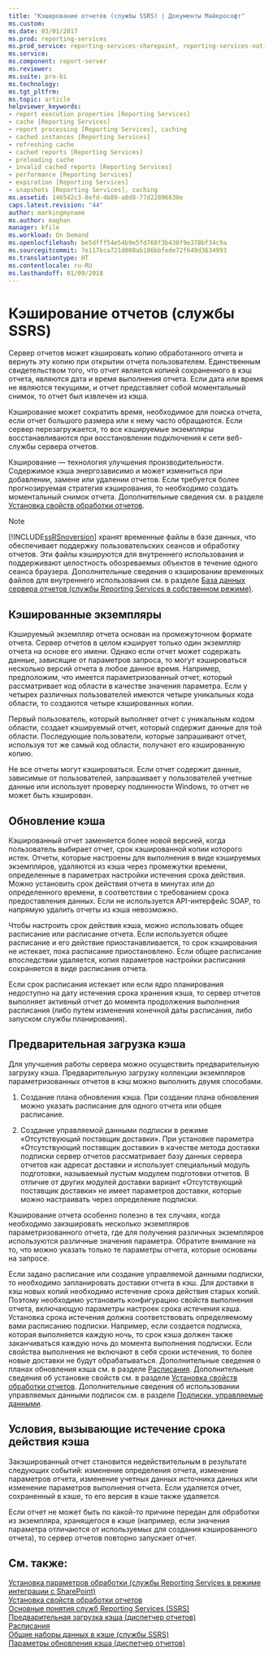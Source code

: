 ```yaml
---
title: "Кэширование отчетов (службы SSRS) | Документы Майкрософт"
ms.custom: 
ms.date: 03/01/2017
ms.prod: reporting-services
ms.prod_service: reporting-services-sharepoint, reporting-services-native
ms.service: 
ms.component: report-server
ms.reviewer: 
ms.suite: pro-bi
ms.technology: 
ms.tgt_pltfrm: 
ms.topic: article
helpviewer_keywords:
- report execution properties [Reporting Services]
- cache [Reporting Services]
- report processing [Reporting Services], caching
- cached instances [Reporting Services]
- refreshing cache
- cached reports [Reporting Services]
- preloading cache
- invalid cached reports [Reporting Services]
- performance [Reporting Services]
- expiration [Reporting Services]
- snapshots [Reporting Services], caching
ms.assetid: 146542c3-8efd-4b89-a8d8-77d22896630e
caps.latest.revision: "44"
author: markingmyname
ms.author: maghan
manager: kfile
ms.workload: On Demand
ms.openlocfilehash: be5dfff54e54b9e5fd768f3b438f9e378bf34c9a
ms.sourcegitcommit: 7e117bca721d008ab106bbfede72f649d3634993
ms.translationtype: HT
ms.contentlocale: ru-RU
ms.lasthandoff: 01/09/2018
---
```

# <a name="caching-reports-ssrs"></a>Кэширование отчетов (службы SSRS)
  Сервер отчетов может кэшировать копию обработанного отчета и вернуть эту копию при открытии отчета пользователем. Единственным свидетельством того, что отчет является копией сохраненного в кэш отчета, являются дата и время выполнения отчета. Если дата или время не являются текущими, и отчет представляет собой моментальный снимок, то отчет был извлечен из кэша.  
  
 Кэширование может сократить время, необходимое для поиска отчета, если отчет большого размера или к нему часто обращаются. Если сервер перезагружается, то все кэшируемые экземпляры восстанавливаются при восстановлении подключения к сети веб-службы сервера отчетов.  
  
 Кэширование — технология улучшения производительности. Содержимое кэша энергозависимо и может измениться при добавлении, замене или удалении отчетов. Если требуется более прогнозируемая стратегия кэширования, то необходимо создать моментальный снимок отчета. Дополнительные сведения см. в разделе [Установка свойств обработки отчетов](../../reporting-services/report-server/set-report-processing-properties.md).  
  
> [!NOTE]  
>  [!INCLUDE[ssRSnoversion](../../includes/ssrsnoversion-md.md)] хранят временные файлы в базе данных, что обеспечивает поддержку пользовательских сеансов и обработку отчетов. Эти файлы кэшируются для внутреннего использования и поддерживают целостность обозреваемых объектов в течение одного сеанса браузера. Дополнительные сведения о кэшировании временных файлов для внутреннего использования см. в разделе [База данных сервера отчетов (службы Reporting Services в собственном режиме)](../../reporting-services/report-server/report-server-database-ssrs-native-mode.md).  
  
## <a name="cached-instances"></a>Кэшированные экземпляры  
 Кэшируемый экземпляр отчета основан на промежуточном формате отчета. Сервер отчетов в целом кэширует только один экземпляр отчета на основе его имени. Однако если отчет может содержать данные, зависящие от параметров запроса, то могут кэшироваться несколько версий отчета в любое данное время. Например, предположим, что имеется параметризованный отчет, который рассматривает код области в качестве значения параметра. Если у четырех различных пользователей имеются четыре уникальных кода области, то создаются четыре кэшированных копии.  
  
 Первый пользователь, который выполняет отчет с уникальным кодом области, создает кэшируемый отчет, который содержит данные для той области. Последующие пользователи, которые запрашивают отчет, используя тот же самый код области, получают его кэшированную копию.  
  
 Не все отчеты могут кэшироваться. Если отчет содержит данные, зависимые от пользователей, запрашивает у пользователей учетные данные или использует проверку подлинности Windows, то отчет не может быть кэширован.  
  
## <a name="refreshing-the-cache"></a>Обновление кэша  
 Кэшированный отчет заменяется более новой версией, когда пользователь выбирает отчет, срок кэшированной копии которого истек. Отчеты, которые настроены для выполнения в виде кэшируемых экземпляров, удаляются из кэша через промежутки времени, определенные в параметрах настройки истечения срока действия. Можно установить срок действия отчета в минутах или до определенного времени, в соответствии с требованием срока предоставления данных. Если не используется API-интерфейс SOAP, то напрямую удалить отчеты из кэша невозможно.  
  
 Чтобы настроить срок действия кэша, можно использовать общее расписание или расписание отчета. Если используется общее расписание и его действие приостанавливается, то срок кэширования не истекает, пока расписание приостановлено. Если общее расписание впоследствии удаляется, копия параметров настройки расписания сохраняется в виде расписания отчета.  
  
 Если срок расписания истекает или если ядро планирования недоступно на дату истечения срока хранения кэша, то сервер отчетов выполняет активный отчет до момента продолжения выполнения расписания (либо путем изменения конечной даты расписания, либо запуском службы планирования).  
  
## <a name="preloading-the-cache"></a>Предварительная загрузка кэша  
 Для улучшения работы сервера можно осуществить предварительную загрузку кэша. Предварительную загрузку коллекции экземпляров параметризованных отчетов в кэш можно выполнить двумя способами.  
  
1.  Создание плана обновления кэша. При создании плана обновления можно указать расписание для одного отчета или общее расписание.  
  
2.  Создание управляемой данными подписки в режиме «Отсутствующий поставщик доставки». При установке параметра «Отсутствующий поставщик доставки» в качестве метода доставки подписки сервер отчетов рассматривает базу данных сервера отчетов как адресат доставки и использует специальный модуль подготовки, называемый пустым модулем подготовки отчетов. В отличие от других модулей доставки вариант «Отсутствующий поставщик доставки» не имеет параметров доставки, которые можно настраивать через определение подписки.  
  
 Кэширование отчета особенно полезно в тех случаях, когда необходимо закэшировать несколько экземпляров параметризованного отчета, где для получения различных экземпляров используются различные значения параметра. Обратите внимание на то, что можно указать только те параметры отчета, которые основаны на запросе.  
  
 Если задано расписание или создание управляемой данными подписки, то необходимо запланировать доставки отчета в кэш. Для доставки в кэш новых копий необходимо истечение срока действия старых копий. Поэтому необходимо установить конфигурацию свойств выполнения отчета, включающую параметры настроек срока истечения кэша. Установка срока истечения должна соответствовать определяемому вами расписанию подписки. Например, если создается подписка, которая выполняется каждую ночь, то срок кэша должен также заканчиваться каждую ночь до момента выполнения подписки. Если свойства выполнения не включают в себя сроки истечения, то более новые доставки не будут обрабатываться. Дополнительные сведения о планах обновления кэша см. в разделе [Расписания](../../reporting-services/subscriptions/schedules.md). Дополнительные сведения об установке свойств см. в разделе [Установка свойств обработки отчетов](../../reporting-services/report-server/set-report-processing-properties.md). Дополнительные сведения об использовании управляемых данными подписок см. в разделе [Подписки, управляемые данными](../../reporting-services/subscriptions/data-driven-subscriptions.md).  
  
## <a name="conditions-that-cause-cache-expiration"></a>Условия, вызывающие истечение срока действия кэша  
 Закэшированный отчет становится недействительным в результате следующих событий: изменение определения отчета, изменение параметров отчета, изменение учетных данных источника данных или изменение параметров выполнения отчета. Если удаляется отчет, сохраненный в кэше, то его версия в кэше также удаляется.  
  
 Если отчет не может быть по какой-то причине передан для обработки из экземпляра, хранящегося в кэше (например, если значения параметра отличаются от используемых для создания кэшированного отчета), то сервер отчетов повторно запускает отчет.  
  
## <a name="see-also"></a>См. также:  
 [Установка параметров обработки (службы Reporting Services в режиме интеграции с SharePoint)](../../reporting-services/report-server-sharepoint/set-processing-options-reporting-services-in-sharepoint-integrated-mode.md)   
 [Установка свойств обработки отчетов](../../reporting-services/report-server/set-report-processing-properties.md)   
 [Основные понятия служб Reporting Services (SSRS)](../../reporting-services/reporting-services-concepts-ssrs.md)   
 [Предварительная загрузка кэша (диспетчер отчетов)](../../reporting-services/report-server/preload-the-cache-report-manager.md)   
 [Расписания](../../reporting-services/subscriptions/schedules.md)   
 [Общие наборы данных в кэше (службы SSRS)](../../reporting-services/report-server/cache-shared-datasets-ssrs.md)   
 [Параметры обновления кэша (диспетчер отчетов)](http://msdn.microsoft.com/library/227da40c-6bd2-48ec-aa9c-50ce6c1ca3a6)  
  
  
